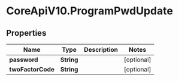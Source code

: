 # CoreApiV10.ProgramPwdUpdate

## Properties
Name | Type | Description | Notes
------------ | ------------- | ------------- | -------------
**password** | **String** |  | [optional] 
**twoFactorCode** | **String** |  | [optional] 


